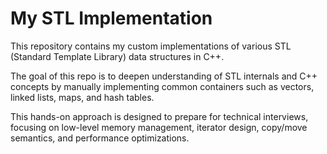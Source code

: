 # My STL Implementation

This repository contains my custom implementations of various STL (Standard Template Library) data structures in C++.

The goal of this repo is to deepen understanding of STL internals and C++ concepts by manually implementing common containers such as vectors, linked lists, maps, and hash tables.

This hands-on approach is designed to prepare for technical interviews, focusing on low-level memory management, iterator design, copy/move semantics, and performance optimizations.
